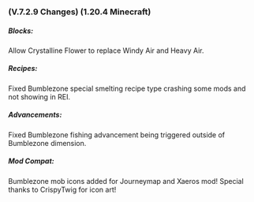 ### **(V.7.2.9 Changes) (1.20.4 Minecraft)**

##### Blocks:
Allow Crystalline Flower to replace Windy Air and Heavy Air.

##### Recipes:
Fixed Bumblezone special smelting recipe type crashing some mods and not showing in REI.

##### Advancements:
Fixed Bumblezone fishing advancement being triggered outside of Bumblezone dimension.

##### Mod Compat:
Bumblezone mob icons added for Journeymap and Xaeros mod! Special thanks to CrispyTwig for icon art!